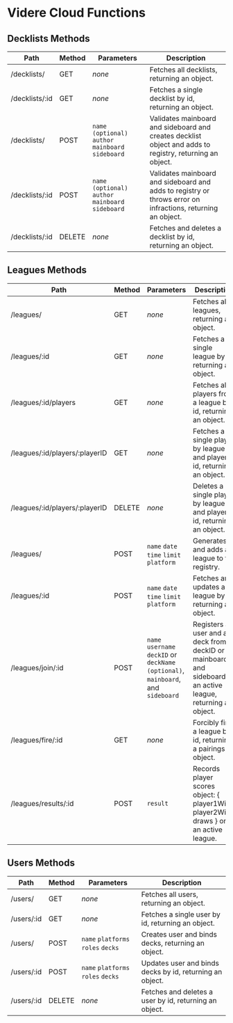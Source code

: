 # Videre Cloud Functions

## Decklists Methods

Path | Method | Parameters | Description
--- | --- | --- | ---
   /decklists/ | GET | *none* | Fetches all decklists, returning an object.
   /decklists/:id | GET | *none* | Fetches a single decklist by id, returning an object.
   /decklists/ | POST | `name (optional)` `author` `mainboard` `sideboard` | Validates mainboard and sideboard and creates decklist object and adds to registry, returning an object.
   /decklists/:id | POST | `name (optional)` `author` `mainboard` `sideboard` | Validates mainboard and sideboard and adds to registry or throws error on infractions, returning an object.
   /decklists/:id | DELETE | *none* | Fetches and deletes a decklist by id, returning an object.

## Leagues Methods

Path | Method | Parameters | Description
--- | --- | --- | ---
   /leagues/ | GET | *none* | Fetches all leagues, returning an object.
   /leagues/:id | GET | *none* | Fetches a single league by id, returning an object.
   /leagues/:id/players | GET | *none* | Fetches all players from a league by id, returning an object.
   /leagues/:id/players/:playerID | GET | *none* | Fetches a single player by league and player id, returning an object.
   /leagues/:id/players/:playerID | DELETE | *none* | Deletes a single player by league and player id, returning an object.
   /leagues/ | POST | `name` `date` `time` `limit` `platform` | Generates and adds a league to the registry.
   /leagues/:id | POST | `name` `date` `time` `limit` `platform` | Fetches and updates a league by id, returning an object.
   /leagues/join/:id | POST | `name` `username` `deckID` or `deckName (optional)`, `mainboard`, and `sideboard` | Registers a user and a deck from deckID or mainboard and sideboard to an active league, returning an object.
   /leagues/fire/:id | GET | *none* | Forcibly fires a league by id, returning a pairings object.
   /leagues/results/:id | POST | `result` | Records player scores object: { player1Wins, player2Wins, draws } on an active league.

 ## Users Methods

 Path | Method | Parameters | Description
 --- | --- | --- | ---
   /users/ | GET | *none* | Fetches all users, returning an object.
   /users/:id | GET | *none* | Fetches a single user by id, returning an object.
   /users/ | POST | `name` `platforms` `roles` `decks` | Creates user and binds decks, returning an object.
   /users/:id | POST | `name` `platforms` `roles` `decks` | Updates user and binds decks by id, returning an object.
   /users/:id | DELETE | *none* | Fetches and deletes a user by id, returning an object.
